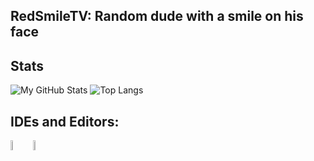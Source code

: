 ## RedSmileTV: Random dude with a smile on his face

## Stats
![My GitHub Stats](https://github-readme-stats.vercel.app/api?username=redsmiletv&show_icons=true&theme=darcula)
![Top Langs](https://github-readme-stats.vercel.app/api/top-langs/?username=redsmiletv&layout=compact&theme=darcula)


<!--
  #### Languages:
  <img src="https://raw.githubusercontent.com/yurijserrano/Github-Profile-Readme-Logos/master/programming%20languages/java.svg" width=8% align="left">	
  <img src="https://raw.githubusercontent.com/yurijserrano/Github-Profile-Readme-Logos/master/programming%20languages/rust.svg" width=8%>
-->

  ## IDEs and Editors:
  <img src="https://raw.githubusercontent.com/yurijserrano/Github-Profile-Readme-Logos/master/text%20editors/vscode.svg" width=6.5% align="left">
  <img src="https://raw.githubusercontent.com/yurijserrano/Github-Profile-Readme-Logos/master/ides/intellij.svg" width=6.5%>
